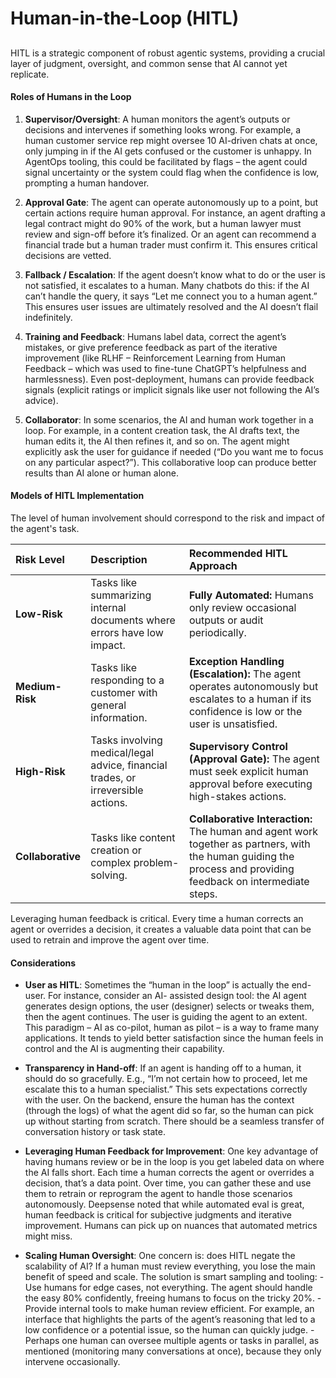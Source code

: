 # Human-in-the-Loop (HITL)

##
###

HITL is a strategic component of robust agentic systems, providing a crucial layer of judgment, oversight, and common sense that AI cannot yet replicate.


#### Roles of Humans in the Loop

1. **Supervisor/Oversight**: A human monitors the agent’s outputs or decisions and intervenes if something looks wrong. For example, a human customer service rep might oversee 10 AI-driven chats at once, only jumping in if the AI gets confused or the customer is unhappy. In AgentOps tooling, this could be facilitated by flags – the agent could signal uncertainty or the system could flag when the confidence is low, prompting a human handover.

2. **Approval Gate**: The agent can operate autonomously up to a point, but certain actions require human approval. For instance, an agent drafting a legal contract might do 90% of the work, but a human lawyer must review and sign-off before it’s finalized. Or an agent can recommend a financial trade but a human trader must confirm it. This ensures critical decisions are vetted.

3. **Fallback / Escalation**: If the agent doesn’t know what to do or the user is not satisfied, it escalates to a human. Many chatbots do this: if the AI can’t handle the query, it says “Let me connect you to a human agent.” This ensures user issues are ultimately resolved and the AI doesn’t flail indefinitely.

4. **Training and Feedback**: Humans label data, correct the agent’s mistakes, or give preference feedback as part of the iterative improvement (like RLHF – Reinforcement Learning from Human Feedback – which was used to fine-tune ChatGPT’s helpfulness and harmlessness). Even post-deployment, humans can provide feedback signals (explicit ratings or implicit signals like user not following the AI’s advice).

5. **Collaborator**: In some scenarios, the AI and human work together in a loop. For example, in a content creation task, the AI drafts text, the human edits it, the AI then refines it, and so on. The agent might explicitly ask the user for guidance if needed (“Do you want me to focus on any particular aspect?”). This collaborative loop can produce better results than AI alone or human alone.


#### Models of HITL Implementation
The level of human involvement should correspond to the risk and impact of the agent's task.

| Risk Level | Description | Recommended HITL Approach |
| :--- | :--- | :--- |
| **Low-Risk** | Tasks like summarizing internal documents where errors have low impact. | **Fully Automated:** Humans only review occasional outputs or audit periodically. |
| **Medium-Risk** | Tasks like responding to a customer with general information. | **Exception Handling (Escalation):** The agent operates autonomously but escalates to a human if its confidence is low or the user is unsatisfied. |
| **High-Risk** | Tasks involving medical/legal advice, financial trades, or irreversible actions. | **Supervisory Control (Approval Gate):** The agent must seek explicit human approval before executing high-stakes actions. |
| **Collaborative** | Tasks like content creation or complex problem-solving. | **Collaborative Interaction:** The human and agent work together as partners, with the human guiding the process and providing feedback on intermediate steps. |

Leveraging human feedback is critical. Every time a human corrects an agent or overrides a decision, it creates a valuable data point that can be used to retrain and improve the agent over time.


#### Considerations

*	**User as HITL**: Sometimes the “human in the loop” is actually the end-user. For instance, consider an AI- assisted design tool: the AI agent generates design options, the user (designer) selects or tweaks them, then the agent continues. The user is guiding the agent to an extent. This paradigm – AI as co-pilot, human as pilot – is a way to frame many applications. It tends to yield better satisfaction since the human feels in control and the AI is augmenting their capability.

*	**Transparency in Hand-off**: If an agent is handing off to a human, it should do so gracefully. E.g., “I’m not certain how to proceed, let me escalate this to a human specialist.” This sets expectations correctly with the user. On the backend, ensure the human has the context (through the logs) of what the agent did so far, so the human can pick up without starting from scratch. There should be a seamless transfer of conversation history or task state.

*	**Leveraging Human Feedback for Improvement**: One key advantage of having humans review or be in the loop is you get labeled data on where the AI falls short. Each time a human corrects the agent or overrides a decision, that’s a data point. Over time, you can gather these and use them to retrain or reprogram the agent to handle those scenarios autonomously. Deepsense noted that while automated eval is great, human feedback is critical for subjective judgments and iterative improvement. Humans can pick up on nuances that automated metrics might miss.

*	**Scaling Human Oversight**: One concern is: does HITL negate the scalability of AI? If a human must review everything, you lose the main benefit of speed and scale. The solution is smart sampling and tooling: - Use humans for edge cases, not everything. The agent should handle the easy 80% confidently, freeing humans to focus on the tricky 20%. - Provide internal tools to make human review efficient. For example, an interface that highlights the parts of the agent’s reasoning that led to a low confidence or a potential issue, so the human can quickly judge. - Perhaps one human can oversee multiple agents or tasks in parallel, as mentioned (monitoring many conversations at once), because they only intervene occasionally.






